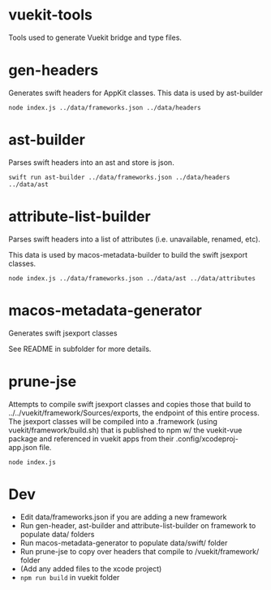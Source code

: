 # vuekit-tools

Tools used to generate Vuekit bridge and type files.

# gen-headers

Generates swift headers for AppKit classes. This data is used by ast-builder

`node index.js ../data/frameworks.json ../data/headers`

# ast-builder

Parses swift headers into an ast and store is json.

`swift run ast-builder ../data/frameworks.json ../data/headers ../data/ast`

# attribute-list-builder

Parses swift headers into a list of attributes (i.e. unavailable, renamed, etc).

This data is used by macos-metadata-builder to build the swift jsexport classes.

`node index.js ../data/frameworks.json ../data/ast ../data/attributes`

# macos-metadata-generator

Generates swift jsexport classes

See README in subfolder for more details.

# prune-jse

Attempts to compile swift jsexport classes and copies those that build to ../../vuekit/framework/Sources/exports,
the endpoint of this entire process. The jsexport classes will be compiled into a .framework (using vuekit/framework/build.sh)
that is published to npm w/ the vuekit-vue package and referenced in vuekit apps from their .config/xcodeproj-app.json file.

`node index.js`

# Dev

* Edit data/frameworks.json if you are adding a new framework
* Run gen-header, ast-builder and attribute-list-builder on framework to populate data/ folders
* Run macos-metadata-generator to populate data/swift/ folder
* Run prune-jse to copy over headers that compile to /vuekit/framework/ folder
* (Add any added files to the xcode project)
* `npm run build` in vuekit folder
